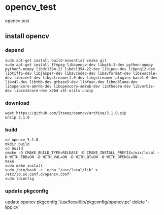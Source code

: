 # opencv_test
opencv test

## install opencv
### depend 
```
sudo apt-get install build-essential cmake git
sudo apt-get install ffmpeg libopencv-dev libgtk-3-dev python-numpy python3-numpy libdc1394-22 libdc1394-22-dev libjpeg-dev libpng12-dev libtiff5-dev libjasper-dev libavcodec-dev libavformat-dev libswscale-dev libxine2-dev libgstreamer1.0-dev libgstreamer-plugins-base1.0-dev libv4l-dev libtbb-dev qtbase5-dev libfaac-dev libmp3lame-dev libopencore-amrnb-dev libopencore-amrwb-dev libtheora-dev libvorbis-dev libxvidcore-dev x264 v4l-utils unzip
```
### download 
```
wget https://github.com/Itseez/opencv/archive/3.1.0.zip
unzip 3.1.0
```
### build 
```
cd opencv-3.1.0
mkdir build
cd build
cmake -D CMAKE_BUILD_TYPE=RELEASE -D CMAKE_INSTALL_PREFIX=/usr/local -D WITH_TBB=ON -D WITH_V4L=ON -D WITH_QT=ON -D WITH_OPENGL=ON ..
make
sudo make install
sudo /bin/bash -c 'echo "/usr/local/lib" > /etc/ld.so.conf.d/opencv.conf'
sudo ldconfig
```
### update pkgconfig
update opencv pkgconfig '/usr/local/lib/pkgconfig/opencv.pc'
delete '-lippicv' 




